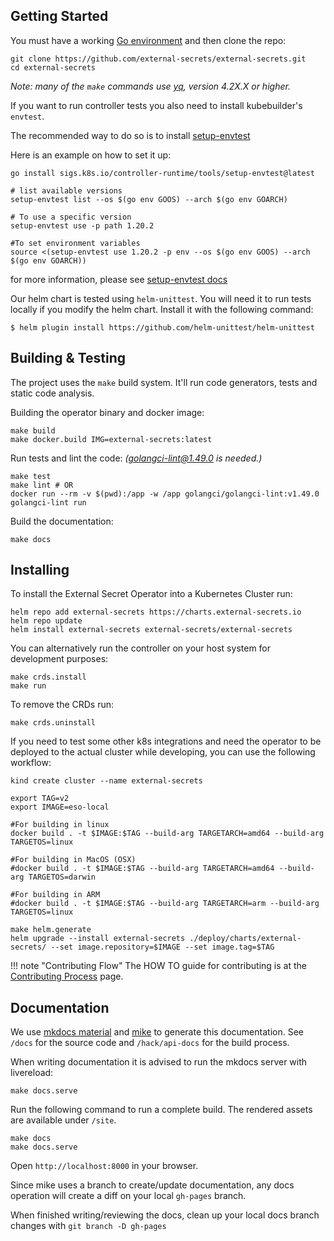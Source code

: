 ## Getting Started

You must have a working [Go environment](https://golang.org/doc/install) and
then clone the repo:

```shell
git clone https://github.com/external-secrets/external-secrets.git
cd external-secrets
```

_Note: many of the `make` commands use [yq](https://github.com/mikefarah/yq), version 4.2X.X or higher._

If you want to run controller tests you also need to install kubebuilder's `envtest`.

The recommended way to do so is to install [setup-envtest](https://pkg.go.dev/sigs.k8s.io/controller-runtime/tools/setup-envtest)

Here is an example on how to set it up:

```
go install sigs.k8s.io/controller-runtime/tools/setup-envtest@latest

# list available versions
setup-envtest list --os $(go env GOOS) --arch $(go env GOARCH)

# To use a specific version
setup-envtest use -p path 1.20.2

#To set environment variables
source <(setup-envtest use 1.20.2 -p env --os $(go env GOOS) --arch $(go env GOARCH))

```

for more information, please see [setup-envtest docs](https://github.com/kubernetes-sigs/controller-runtime/tree/master/tools/setup-envtest)

Our helm chart is tested using `helm-unittest`. You will need it to run tests locally if you modify the helm chart. Install it with the following command:

```
$ helm plugin install https://github.com/helm-unittest/helm-unittest
```

## Building & Testing

The project uses the `make` build system. It'll run code generators, tests and
static code analysis.

Building the operator binary and docker image:

```shell
make build
make docker.build IMG=external-secrets:latest
```

Run tests and lint the code: *(golangci-lint@1.49.0 is needed.)*
```shell
make test
make lint # OR
docker run --rm -v $(pwd):/app -w /app golangci/golangci-lint:v1.49.0 golangci-lint run
```

Build the documentation:
```shell
make docs
```

## Installing

To install the External Secret Operator into a Kubernetes Cluster run:

```shell
helm repo add external-secrets https://charts.external-secrets.io
helm repo update
helm install external-secrets external-secrets/external-secrets
```

You can alternatively run the controller on your host system for development purposes:


```shell
make crds.install
make run
```

To remove the CRDs run:

```shell
make crds.uninstall
```

If you need to test some other k8s integrations and need the operator to be deployed to the actual cluster while developing, you can use the following workflow:

```
kind create cluster --name external-secrets

export TAG=v2
export IMAGE=eso-local

#For building in linux
docker build . -t $IMAGE:$TAG --build-arg TARGETARCH=amd64 --build-arg TARGETOS=linux

#For building in MacOS (OSX)
#docker build . -t $IMAGE:$TAG --build-arg TARGETARCH=amd64 --build-arg TARGETOS=darwin

#For building in ARM
#docker build . -t $IMAGE:$TAG --build-arg TARGETARCH=arm --build-arg TARGETOS=linux

make helm.generate
helm upgrade --install external-secrets ./deploy/charts/external-secrets/ --set image.repository=$IMAGE --set image.tag=$TAG
```

!!! note "Contributing Flow"
    The HOW TO guide for contributing is at the [Contributing Process](process.md) page.


## Documentation

We use [mkdocs material](https://squidfunk.github.io/mkdocs-material/) and [mike](https://github.com/jimporter/mike) to generate this
documentation. See `/docs` for the source code and `/hack/api-docs` for the build process.

When writing documentation it is advised to run the mkdocs server with livereload:

```shell
make docs.serve
```

Run the following command to run a complete build. The rendered assets are available under `/site`.

```shell
make docs
make docs.serve
```

Open `http://localhost:8000` in your browser.

Since mike uses a branch to create/update documentation, any docs operation will create a diff on your local `gh-pages` branch.

When finished writing/reviewing the docs, clean up your local docs branch changes with `git branch -D gh-pages`
